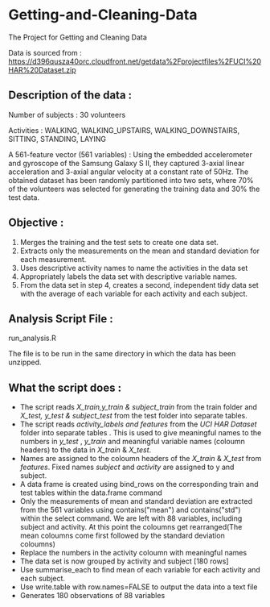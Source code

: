 # Getting-and-Cleaning-Data
The Project for Getting and Cleaning Data

Data is sourced from : https://d396qusza40orc.cloudfront.net/getdata%2Fprojectfiles%2FUCI%20HAR%20Dataset.zip

## Description of the data :

Number of subjects : 30 volunteers

Activities : WALKING, WALKING_UPSTAIRS, WALKING_DOWNSTAIRS, SITTING, STANDING, LAYING

A 561-feature vector (561 variables) : Using the embedded accelerometer and gyroscope of the Samsung Galaxy S II, they captured 3-axial linear acceleration and 3-axial angular velocity at a constant rate of 50Hz. 
The obtained dataset has been randomly partitioned into two sets, where 70% of the volunteers was selected for generating the training data and 30% the test data. 

## Objective :
1. Merges the training and the test sets to create one data set.
2. Extracts only the measurements on the mean and standard deviation for each measurement. 
3. Uses descriptive activity names to name the activities in the data set
4. Appropriately labels the data set with descriptive variable names. 
5. From the data set in step 4, creates a second, independent tidy data set with the average of each variable for each activity and each subject.

## Analysis Script File :
run_analysis.R

The file is to be run in the same directory in which the data has been unzipped.

## What the script does :
- The script reads *X_train,y_train & subject_train* from the train folder and *X_test, y_test & subject_test* from the test folder into separate tables. 
- The script reads *activity_labels and features* from the *UCI HAR Dataset* folder into separate tables . This is used to give meaningful names to the numbers in *y_test* , *y_train* and meaningful variable names (coloumn headers) to the data in *X_train* & *X_test*.
- Names are assigned to the coloumn headers of the *X_train* & *X_test* from *features*. Fixed names *subject* and *activity* are assigned to y and subject.
- A data frame is created using bind_rows on the corresponding train and test tables within the data.frame command
- Only the measurements of mean and standard deviation are extracted from the 561 variables using contains("mean") and contains("std") within the select command. We are left with 88 variables, including subject and activity. At this point the coloumns get rearranged(The mean coloumns come first followed by the standard deviation coloumns)
- Replace the numbers in the activity coloumn with meaningful names
- The data set is now grouped by activity and subject [180 rows]
- Use summarise_each to find mean of each variable for each activity and each subject.
- Use write.table with row.names=FALSE to output the data into a text file
- Generates 180 observations of 88 variables
